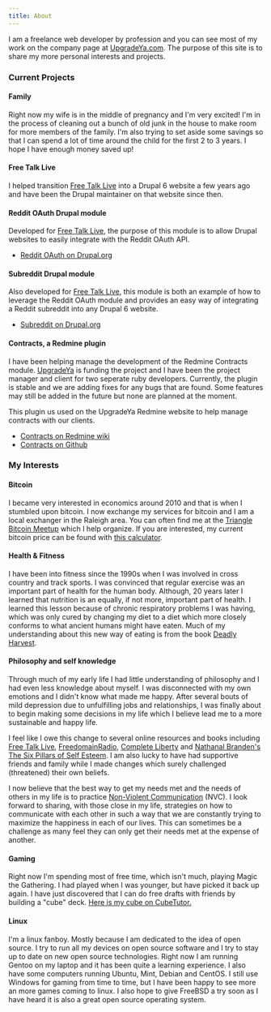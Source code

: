 ```yaml
---
title: About
---
```

I am a freelance web developer by profession and you can see most of my work on
the company page at [UpgradeYa.com](http://webpagedesigncompany.net). The purpose
of this site is to share my more personal interests and projects.

### Current Projects

#### Family

Right now my wife is in the middle of pregnancy and I'm very excited!
I'm in the process of cleaning out
a bunch of old junk in the house to make room for more members of the family.
I'm also trying to set aside some savings
so that I can spend a lot of time around the child for the first 2 to 3 years.
I hope I have enough money saved up!

#### Free Talk Live

I helped transition [Free Talk Live](http://freetalklive.com) into a Drupal 6
website a few years ago and have been the Drupal maintainer on that website
since then.

#### Reddit OAuth Drupal module

Developed for [Free Talk Live](http://freetalklive.com), the purpose of this
module is to allow Drupal websites to easily integrate with the Reddit OAuth API.

* [Reddit OAuth on Drupal.org](https://drupal.org/sandbox/daveparrish/1946076)

#### Subreddit Drupal module

Also developed for [Free Talk Live](http://freetalklive.com), this module is both
an example of how to leverage the Reddit OAuth module and provides an easy way of
integrating a Reddit subreddit into any Drupal 6 website.

* [Subreddit on Drupal.org](https://drupal.org/sandbox/daveparrish/1930520)

#### Contracts, a Redmine plugin

I have been helping manage the development of the Redmine Contracts module.
[UpgradeYa](http://webpagedesigncompany.net)
is funding the project and I have been the project manager and client for two
seperate ruby developers.  Currently, the plugin is stable and we are adding
fixes for any bugs that are found.  Some features may still be added in the future
but none are planned at the moment.

This plugin us used on the UpgradeYa Redmine website to help manage contracts with
our clients.

* [Contracts on Redmine wiki](http://www.redmine.org/plugins/redmine_contracts_with_time_tracking)
* [Contracts on Github](https://github.com/dmp1ce/redmine-contracts-with-time-tracking-plugin)

### My Interests

#### Bitcoin

I became very interested in economics around 2010 and that is when I stumbled upon
bitcoin. I now exchange my services for bitcoin and I am a local exchanger in the
Raleigh area. You can often find me at the
[Triangle Bitcoin Meetup](http://www.meetup.com/Triangle-Bitcoin-Meetup/) which
I help organize. If you are interested, my current bitcoin price can be found with [this calculator](https://dmp1ce.github.io/Dave-s-BTC-Price).

#### Health & Fitness

I have been into fitness since the 1990s when I was involved in cross country and
track sports.  I was convinced that regular exercise was an important part of
health for the human body.  Although, 20 years later I learned that
nutrition is an equally, if not more, important part of health.  I learned this
lesson because of chronic respiratory problems I was having, which was only cured
by changing my diet to a diet which more closely conforms to what ancient humans
might have eaten. Much of my understanding about this new way of eating is from
the book
[Deadly Harvest](http://www.amazon.com/Deadly-Harvest-Intimate-Relationship-Between/dp/0757001424).

#### Philosophy and self knowledge

Through much of my early life I had little understanding of philosophy and I had
even less knowledge about myself.  I was disconnected with my own emotions
and I didn't know what made me happy.  After several bouts of mild
depression due to unfulfilling jobs and relationships, I was finally about to
begin making some decisions in my life which I believe lead me to a more
sustainable and happy life.

I feel like I owe this change to several online resources and books including
[Free Talk Live](http://freetalklive.com),
[FreedomainRadio](http://www.freedomainradio.com/),
[Complete Liberty](http://completeliberty.com/) and
[Nathanal Branden's The Six Pillars of Self Esteem](http://www.amazon.com/The-Six-Pillars-Self-Esteem-Definitive/dp/0553374397).
I am also lucky to have had supportive friends and
family while I made changes which surely challenged (threatened) their own
beliefs.

I now believe that the best way to get my needs met and the needs of others
in my life is to practice
[Non-Violent Communication](http://en.wikipedia.org/wiki/Nonviolent_Communication)
(NVC). I look forward to sharing, with those close in my life, strategies on
how to communicate with each other in such a way that we are constantly
trying to maximize the happiness in each of our lives. This can sometimes be
a challenge as many feel they can only get their needs met at the expense of
another.

#### Gaming

Right now I'm spending most of free time, which isn't much, playing Magic the
Gathering. I had played when I was younger, but have picked it back up again.
I have just discovered that I can do free drafts with friends by building a 
"cube" deck.
[Here is my cube on CubeTutor.](http://cubetutor.com/viewcube/395)

#### Linux

I'm a linux fanboy. Mostly because I am dedicated to the idea of open source.
I try to run all my devices on open source software and I try to stay up to
date on new open source technologies.  Right now I am running Gentoo on my
laptop and it has been quite a learning experience. I also have some computers
running Ubuntu, Mint, Debian and CentOS.
I still use Windows for gaming from time to time, but I have been happy to
see more an more games coming to linux.
I also hope to give FreeBSD a try soon as I have heard it is also a great
open source operating system.
